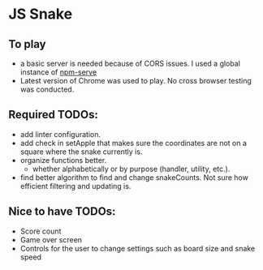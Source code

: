 # JS Snake

## To play
- a basic server is needed because of CORS issues. I used a global instance of [npm-serve](https://www.npmjs.com/package/serve)
- Latest version of Chrome was used to play.  No cross browser testing was conducted.

## Required TODOs:
- add linter configuration.
- add check in setApple that makes sure the coordinates are not on a square where the snake currently is.
- organize functions better.
  - whether alphabetically or by purpose (handler, utility, etc.).
- find better algorithm to find and change snakeCounts.  Not sure how efficient filtering and updating is.

## Nice to have TODOs:
- Score count
- Game over screen
- Controls for the user to change settings such as board size and snake speed